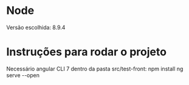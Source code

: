 # Node
Versão escolhida: 8.9.4

# Instruções para rodar o projeto
Necessário angular CLI 7
dentro da pasta src/test-front:
npm install
ng serve --open